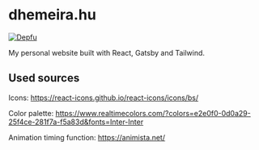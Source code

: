 # dhemeira.hu

[![Depfu](https://badges.depfu.com/badges/c843f420dad1b6d556eb55e86603dbe1/count.svg)](https://depfu.com/github/dhemeira/dhemeira.hu?project_id=43537)

My personal website built with React, Gatsby and Tailwind.

## Used sources

Icons: https://react-icons.github.io/react-icons/icons/bs/

Color palette: https://www.realtimecolors.com/?colors=e2e0f0-0d0a29-25f4ce-281f7a-f5a83d&fonts=Inter-Inter

Animation timing function: https://animista.net/
